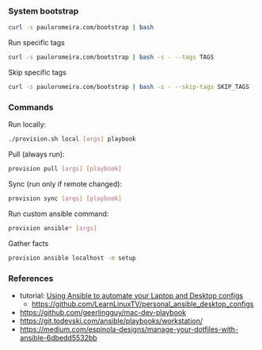 ### System bootstrap
```sh
curl -s pauloromeira.com/bootstrap | bash
```

Run specific tags
```sh
curl -s pauloromeira.com/bootstrap | bash -s - --tags TAGS
```

Skip specific tags
```sh
curl -s pauloromeira.com/bootstrap | bash -s - --skip-tags SKIP_TAGS
```

### Commands
Run locally:
```sh
./provision.sh local [args] playbook
```

Pull (always run):
```sh
provision pull [args] [playbook]
```

Sync (run only if remote changed):
```sh
provision sync [args] [playbook]
```

Run custom ansible command:
```sh
provision ansible* [args]
```

Gather facts
```sh
provision ansible localhost -m setup
```

### References
- tutorial: [Using Ansible to automate your Laptop and Desktop configs](https://www.youtube.com/watch?v=gIDywsGBqf4)
  - https://github.com/LearnLinuxTV/personal_ansible_desktop_configs
- https://github.com/geerlingguy/mac-dev-playbook
- https://git.todevski.com/ansible/playbooks/workstation/
- https://medium.com/espinola-designs/manage-your-dotfiles-with-ansible-6dbedd5532bb
